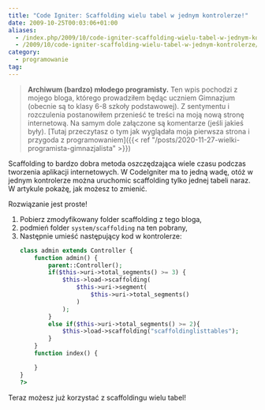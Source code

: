 ```yaml
---
title: "Code Igniter: Scaffolding wielu tabel w jednym kontrolerze!"
date: 2009-10-25T00:03:06+01:00
aliases:
  - /index.php/2009/10/code-igniter-scaffolding-wielu-tabel-w-jednym-kontrolerze/
  - /2009/10/code-igniter-scaffolding-wielu-tabel-w-jednym-kontrolerze/
category:
  - programowanie
tag:
---
```


> **Archiwum (bardzo) młodego programisty.** Ten wpis pochodzi z mojego bloga, którego prowadziłem będąc uczniem Gimnazjum (obecnie są to klasy 6-8 szkoły podstawowej). Z sentymentu i rozczulenia postanowiłem przenieść te treści na moją nową stronę internetową. Na samym dole załączone są komentarze (jeśli jakieś były). [Tutaj przeczytasz o tym jak wyglądała moja pierwsza strona i przygoda z programowaniem]({{< ref "/posts/2020-11-27-wielki-programista-gimnazjalista" >}})
> 

Scaffolding to bardzo dobra metoda oszczędzająca wiele czasu podczas tworzenia aplikacji internetowych. W CodeIgniter ma to jedną wadę, otóż w jednym kontrolerze można uruchomic scaffolding tylko jednej tabeli naraz. W artykule pokażę, jak możesz to zmienić.

Rozwiązanie jest proste!

1. Pobierz zmodyfikowany folder scaffolding z tego bloga,
2. podmień folder `system/scaffolding` na ten pobrany,
3. Następnie umieść następujący kod w kontrolerze:
    ```php
    class admin extends Controller {
        function admin() {
            parent::Controller();
            if($this->uri->total_segments() >= 3) {
                $this->load->scaffolding(
                    $this->uri->segment(
                        $this->uri->total_segments()
                    )
                );
            }
            else if($this->uri->total_segments() >= 2){
                $this->load->scaffolding("scaffoldinglisttables");
            }
        }
        function index() {

        }
    }
    ?>
    ```

Teraz możesz już korzystać z scaffoldingu wielu tabel!